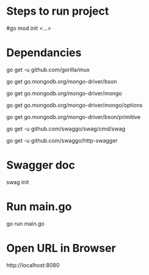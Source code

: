 # Steps to run project
#go mod init <...>

# Dependancies
go get -u github.com/gorilla/mux 

go get go.mongodb.org/mongo-driver/bson

go get go.mongodb.org/mongo-driver/mongo

go get go.mongodb.org/mongo-driver/mongo/options

go get go.mongodb.org/mongo-driver/bson/primitive

go get -u github.com/swaggo/swag/cmd/swag

go get -u github.com/swaggo/http-swagger

# Swagger doc
swag init

# Run main.go
go run main.go

# Open URL in Browser
http://localhost:8080

